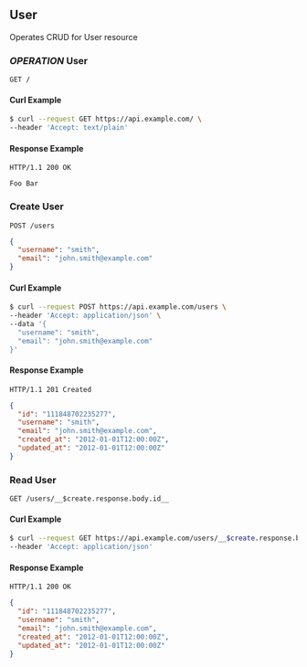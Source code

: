## User
Operates CRUD for User resource

### ***OPERATION*** User

```
GET /
```


#### Curl Example
```bash
$ curl --request GET https://api.example.com/ \
--header 'Accept: text/plain'
```

#### Response Example
```
HTTP/1.1 200 OK
```

```
Foo Bar
```
### Create User

```
POST /users
```

```json
{
  "username": "smith",
  "email": "john.smith@example.com"
}
```

#### Curl Example
```bash
$ curl --request POST https://api.example.com/users \
--header 'Accept: application/json' \
--data '{
  "username": "smith",
  "email": "john.smith@example.com"
}'
```

#### Response Example
```
HTTP/1.1 201 Created
```

```json
{
  "id": "111848702235277",
  "username": "smith",
  "email": "john.smith@example.com",
  "created_at": "2012-01-01T12:00:00Z",
  "updated_at": "2012-01-01T12:00:00Z"
}
```
### Read User

```
GET /users/__$create.response.body.id__
```


#### Curl Example
```bash
$ curl --request GET https://api.example.com/users/__$create.response.body.id__ \
--header 'Accept: application/json'
```

#### Response Example
```
HTTP/1.1 200 OK
```

```json
{
  "id": "111848702235277",
  "username": "smith",
  "email": "john.smith@example.com",
  "created_at": "2012-01-01T12:00:00Z",
  "updated_at": "2012-01-01T12:00:00Z"
}
```

